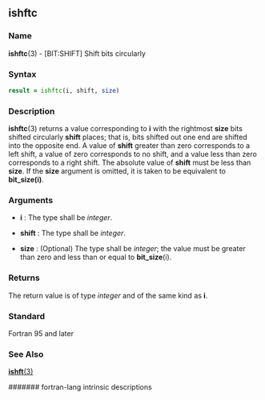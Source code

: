 ## ishftc
### __Name__

__ishftc__(3) - \[BIT:SHIFT\] Shift bits circularly


### __Syntax__
```fortran
result = ishftc(i, shift, size)
```
### __Description__

__ishftc__(3) returns a value corresponding to __i__ with the rightmost __size__ bits
shifted circularly __shift__ places; that is, bits shifted out one end are
shifted into the opposite end. A value of __shift__ greater than zero
corresponds to a left shift, a value of zero corresponds to no shift,
and a value less than zero corresponds to a right shift. The absolute
value of __shift__ must be less than __size__. If the __size__ argument is omitted,
it is taken to be equivalent to __bit\_size(i)__.

### __Arguments__

  - __i__
    : The type shall be _integer_.

  - __shift__
    : The type shall be _integer_.

  - __size__
    : (Optional) The type shall be _integer_; the value must be greater than
    zero and less than or equal to __bit\_size__(i).

### __Returns__

The return value is of type _integer_ and of the same kind as __i__.

### __Standard__

Fortran 95 and later

### __See Also__

[__ishft__(3)](ISHFT)

####### fortran-lang intrinsic descriptions
